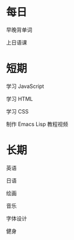 <!-- -*- coding: utf-8-unix; -*- -->
<!-- 业余规划 -->

# 每日

早晚背单词

上日语课

# 短期

学习 JavaScript

学习 HTML

学习 CSS

制作 Emacs Lisp 教程视频

# 长期

英语

日语

绘画

音乐

字体设计

健身
